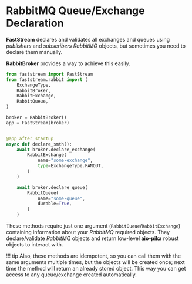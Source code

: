 # RabbitMQ Queue/Exchange Declaration

**FastStream** declares and validates all exchanges and queues using *publishers* and *subscribers* *RabbitMQ* objects, but sometimes you need to declare them manually.

**RabbitBroker** provides a way to achieve this easily.

``` python linenums="1" hl_lines="15-20 22-27"
from faststream import FastStream
from faststream.rabbit import (
    ExchangeType,
    RabbitBroker,
    RabbitExchange,
    RabbitQueue,
)

broker = RabbitBroker()
app = FastStream(broker)


@app.after_startup
async def declare_smth():
    await broker.declare_exchange(
        RabbitExchange(
            name="some-exchange",
            type=ExchangeType.FANOUT,
        )
    )

    await broker.declare_queue(
        RabbitQueue(
            name="some-queue",
            durable=True,
        )
    )
```

These methods require just one argument (`RabbitQueue`/`RabbitExchange`) containing information about your *RabbitMQ* required objects. They declare/validate *RabbitMQ* objects and return low-level **aio-pika** robust objects to interact with.

!!! tip
    Also, these methods are idempotent, so you can call them with the same arguments multiple times, but the objects will be created once; next time the method will return an already stored object. This way you can get access to any queue/exchange created automatically.
